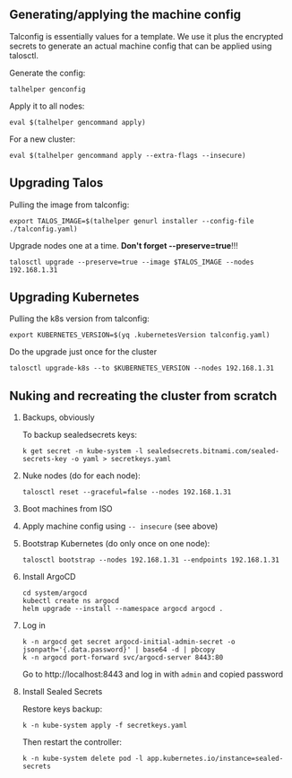 ## Generating/applying the machine config

Talconfig is essentially values for a template. We use it plus the encrypted secrets to
generate an actual machine config that can be applied using talosctl.

Generate the config:

    talhelper genconfig

Apply it to all nodes:

    eval $(talhelper gencommand apply)

For a new cluster:

    eval $(talhelper gencommand apply --extra-flags --insecure)

## Upgrading Talos

Pulling the image from talconfig:

    export TALOS_IMAGE=$(talhelper genurl installer --config-file ./talconfig.yaml)

Upgrade nodes one at a time. **Don't forget --preserve=true**!!!

    talosctl upgrade --preserve=true --image $TALOS_IMAGE --nodes 192.168.1.31

## Upgrading Kubernetes

Pulling the k8s version from talconfig:

    export KUBERNETES_VERSION=$(yq .kubernetesVersion talconfig.yaml)

Do the upgrade just once for the cluster

    talosctl upgrade-k8s --to $KUBERNETES_VERSION --nodes 192.168.1.31

## Nuking and recreating the cluster from scratch

1.  Backups, obviously

    To backup sealedsecrets keys:

        k get secret -n kube-system -l sealedsecrets.bitnami.com/sealed-secrets-key -o yaml > secretkeys.yaml

1.  Nuke nodes (do for each node):

        talosctl reset --graceful=false --nodes 192.168.1.31

1.  Boot machines from ISO
1.  Apply machine config using `-- insecure` (see above)
1.  Bootstrap Kubernetes (do only once on one node):

        talosctl bootstrap --nodes 192.168.1.31 --endpoints 192.168.1.31

1.  Install ArgoCD

        cd system/argocd
        kubectl create ns argocd
        helm upgrade --install --namespace argocd argocd .

1.  Log in

        k -n argocd get secret argocd-initial-admin-secret -o jsonpath='{.data.password}' | base64 -d | pbcopy
        k -n argocd port-forward svc/argocd-server 8443:80

    Go to http://localhost:8443 and log in with `admin` and copied password

1.  Install Sealed Secrets

    Restore keys backup:

        k -n kube-system apply -f secretkeys.yaml

    Then restart the controller:

        k -n kube-system delete pod -l app.kubernetes.io/instance=sealed-secrets

